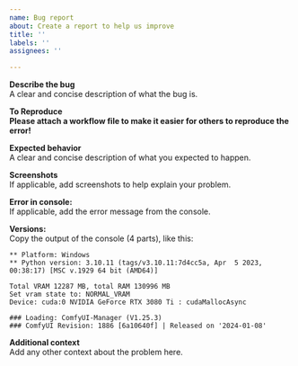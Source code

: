 ```yaml
---
name: Bug report
about: Create a report to help us improve
title: ''
labels: ''
assignees: ''

---
```


**Describe the bug**  
A clear and concise description of what the bug is.

**To Reproduce**  
__Please attach a workflow file to make it easier for others to reproduce the error!__

**Expected behavior**  
A clear and concise description of what you expected to happen.

**Screenshots**  
If applicable, add screenshots to help explain your problem.

**Error in console:**  
If applicable, add the error message from the console.

**Versions:**  
Copy the output of the console (4 parts), like this:
```
** Platform: Windows
** Python version: 3.10.11 (tags/v3.10.11:7d4cc5a, Apr  5 2023, 00:38:17) [MSC v.1929 64 bit (AMD64)]
```
```
Total VRAM 12287 MB, total RAM 130996 MB
Set vram state to: NORMAL_VRAM
Device: cuda:0 NVIDIA GeForce RTX 3080 Ti : cudaMallocAsync
```
```
### Loading: ComfyUI-Manager (V1.25.3)
### ComfyUI Revision: 1886 [6a10640f] | Released on '2024-01-08'
```

**Additional context**  
Add any other context about the problem here.
